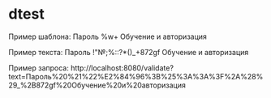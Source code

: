 # dtest

Пример шаблона:
Пароль %w+ Обучение и авторизация

Пример текста:
Пароль !"№;%::?*()_+872gf Обучение и авторизация

Пример запроса:
http://localhost:8080/validate?text=Пароль%20%21%22%E2%84%96%3B%25%3A%3A%3F%2A%28%29_%2B872gf%20Обучение%20и%20авторизация